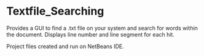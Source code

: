 # Textfile_Searching

Provides a GUI to find a .txt file on your system and search for words within the document.
Displays line number and line segment for each hit.

Project files created and run on NetBeans IDE.
